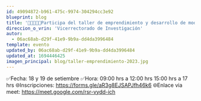 ```yaml
---
id: 49094872-b961-475c-9974-304294cc3e92
blueprint: blog
title: '👩‍💼💼📣📣Participa del taller de emprendimiento y desarrollo de modelo de negocios -UNAMBA 2023.'
direccion_o_vrin: 'Vicerrectorado de Investigación'
autor:
  - 06ac68ab-d29f-41e9-9b9a-dd4da3996484
template: evento
updated_by: 06ac68ab-d29f-41e9-9b9a-dd4da3996484
updated_at: 1694446425
imagen_principal: blog/taller-emprendimiento-2023.jpg
---
```

✅Fecha: 18 y 19 de setiembre
✅Hora: 09:00 hrs a 12:00 hrs
15:00 hrs a 17 hrs
🌐Inscripciones: https://forms.gle/aR3g8EJSAPJfh46k6
🌐Enlace via meet: https://meet.google.com/rsr-vydd-ich